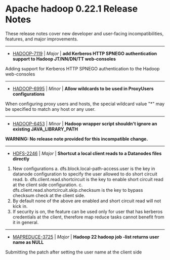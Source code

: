 
<!---
# Licensed to the Apache Software Foundation (ASF) under one
# or more contributor license agreements.  See the NOTICE file
# distributed with this work for additional information
# regarding copyright ownership.  The ASF licenses this file
# to you under the Apache License, Version 2.0 (the
# "License"); you may not use this file except in compliance
# with the License.  You may obtain a copy of the License at
#
#     http://www.apache.org/licenses/LICENSE-2.0
#
# Unless required by applicable law or agreed to in writing, software
# distributed under the License is distributed on an "AS IS" BASIS,
# WITHOUT WARRANTIES OR CONDITIONS OF ANY KIND, either express or implied.
# See the License for the specific language governing permissions and
# limitations under the License.
-->
# Apache hadoop  0.22.1 Release Notes

These release notes cover new developer and user-facing incompatibilities, features, and major improvements.


---

* [HADOOP-7119](https://issues.apache.org/jira/browse/HADOOP-7119) | *Major* | **add Kerberos HTTP SPNEGO authentication support to Hadoop JT/NN/DN/TT web-consoles**

Adding support for Kerberos HTTP SPNEGO authentication to the Hadoop web-consoles


---

* [HADOOP-6995](https://issues.apache.org/jira/browse/HADOOP-6995) | *Minor* | **Allow wildcards to be used in ProxyUsers configurations**

When configuring proxy users and hosts, the special wildcard value "*" may be specified to match any host or any user.


---

* [HADOOP-6453](https://issues.apache.org/jira/browse/HADOOP-6453) | *Minor* | **Hadoop wrapper script shouldn't ignore an existing JAVA\_LIBRARY\_PATH**

**WARNING: No release note provided for this incompatible change.**


---

* [HDFS-2246](https://issues.apache.org/jira/browse/HDFS-2246) | *Major* | **Shortcut a local client reads to a Datanodes files directly**

1. New configurations
a. dfs.block.local-path-access.user is the key in datanode configuration to specify the user allowed to do short circuit read.
b. dfs.client.read.shortcircuit is the key to enable short circuit read at the client side configuration.
c. dfs.client.read.shortcircuit.skip.checksum is the key to bypass checksum check at the client side.
2. By default none of the above are enabled and short circuit read will not kick in.
3. If security is on, the feature can be used only for user that has kerberos credentials at the client, therefore map reduce tasks cannot benefit from it in general.


---

* [MAPREDUCE-3725](https://issues.apache.org/jira/browse/MAPREDUCE-3725) | *Major* | **Hadoop 22 hadoop job -list returns user name as NULL**

Submitting the patch after setting the user name at the client side



